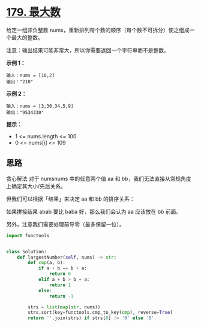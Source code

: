 # [179. 最大数](https://leetcode.cn/problems/largest-number/)

给定一组非负整数 nums，重新排列每个数的顺序（每个数不可拆分）使之组成一个最大的整数。

注意：输出结果可能非常大，所以你需要返回一个字符串而不是整数。

 

**示例 1：**

```
输入：nums = [10,2]
输出："210"
```

**示例 2：**

```
输入：nums = [3,30,34,5,9]
输出："9534330"
```

**提示：**

- 1 <= nums.length <= 100
- 0 <= nums[i] <= 109



## 思路

贪心解法
对于 numsnums 中的任意两个值 aa 和 bb，我们无法直接从常规角度上确定其大小/先后关系。

但我们可以根据「结果」来决定 aa 和 bb 的排序关系：

如果拼接结果 abab 要比 baba 好，那么我们会认为 aa 应该放在 bb 前面。

另外，注意我们需要处理前导零（最多保留一位）。



```python
import functools


class Solution:
    def largestNumber(self, nums) -> str:
        def cmp(a, b):
            if a + b == b + a:
                return 0
            elif a + b > b + a:
                return 1
            else:
                return -1

        strs = list(map(str, nums))
        strs.sort(key=functools.cmp_to_key(cmp), reverse=True)
        return ''.join(strs) if strs[0] != '0' else '0'
```

